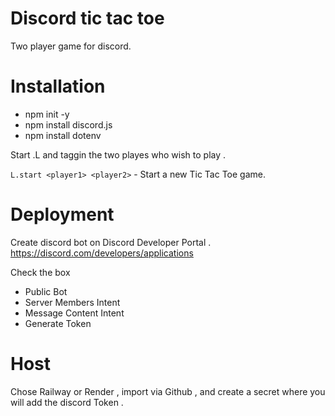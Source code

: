
# Discord tic tac toe 

Two player game for discord. 

# Installation


- npm init -y
- npm install discord.js
- npm install dotenv



Start .L and taggin the two playes who wish to play . 

`L.start <player1> <player2>` - Start a new Tic Tac Toe game.



# Deployment 

Create discord bot on Discord Developer Portal .
https://discord.com/developers/applications

Check the box
- Public Bot 
- Server Members Intent
- Message Content Intent
- Generate Token


# Host

Chose Railway or Render , import via Github , and create a secret where you will add the discord Token . 
